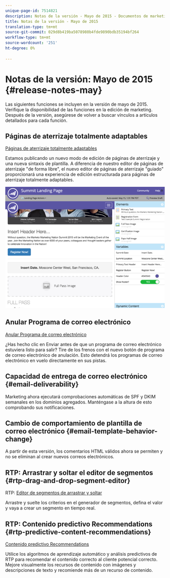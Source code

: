 ```yaml
---
unique-page-id: 7514821
description: Notas de la versión - Mayo de 2015 - Documentos de marketing - Documentación del producto
title: Notas de la versión - Mayo de 2015
translation-type: tm+mt
source-git-commit: 029d8b419ba5078980b4fde9890bdb35194bf264
workflow-type: tm+mt
source-wordcount: '251'
ht-degree: 0%

---
```



# Notas de la versión: Mayo de 2015 {#release-notes-may}

Las siguientes funciones se incluyen en la versión de mayo de 2015. Verifique la disponibilidad de las funciones en la edición de marketing. Después de la versión, asegúrese de volver a buscar vínculos a artículos detallados para cada función.

## Páginas de aterrizaje totalmente adaptables

[Páginas de aterrizaje totalmente adaptables](/help/marketo/product-docs/demand-generation/landing-pages/guided-landing-pages/create-a-guided-landing-page.md)

Estamos publicando un nuevo modo de edición de páginas de aterrizaje y una nueva sintaxis de plantilla. A diferencia de nuestro editor de páginas de aterrizaje &quot;de forma libre&quot;, el nuevo editor de páginas de aterrizaje &quot;guiado&quot; proporcionará una experiencia de edición estructurada para páginas de aterrizaje totalmente adaptables.

![](assets/image2015-5-15-13-3a33-3a11.png)

## Anular Programa de correo electrónico

[Anular Programa de correo electrónico](/help/marketo/product-docs/email-marketing/email-programs/email-program-actions/abort-email-program.md)

¿Has hecho clic en Enviar antes de que un programa de correo electrónico estuviera listo para salir? Tire de los frenos con el nuevo botón de programa de correo electrónico de anulación. Esto detendrá los programas de correo electrónico en vuelo directamente en sus pistas.

## Capacidad de entrega de correo electrónico {#email-deliverability}

Marketing ahora ejecutará comprobaciones automáticas de SPF y DKIM semanales en los dominios agregados. Manténgase a la altura de esto comprobando sus notificaciones.

## Cambio de comportamiento de plantilla de correo electrónico {#email-template-behavior-change}

A partir de esta versión, los comentarios HTML válidos ahora se permiten y no se eliminan al crear nuevos correos electrónicos.

## RTP: Arrastrar y soltar el editor de segmentos {#rtp-drag-and-drop-segment-editor}

RTP: [Editor de segmentos de arrastrar y soltar](/help/marketo/product-docs/web-personalization/using-web-segments/web-segments.md)

Arrastre y suelte los criterios en el generador de segmentos, defina el valor y vaya a crear un segmento en tiempo real.

## RTP: Contenido predictivo Recommendations {#rtp-predictive-content-recommendations}

[Contenido predictivo Recommendations](/help/marketo/product-docs/predictive-content/enabling-predictive-content/enable-predictive-content-for-web-rich-media.md)

Utilice los algoritmos de aprendizaje automático y análisis predictivos de RTP para recomendar el contenido correcto al cliente potencial correcto. Mejore visualmente los recursos de contenido con imágenes y descripciones de texto y recomiende más de un recurso de contenido.
